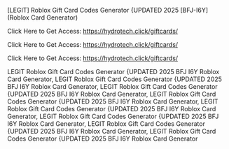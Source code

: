 [LEGIT] Roblox Gift Card Codes Generator {UPDATED 2025 [BFJ-I6Y] (Roblox Card Generator)

Click Here to Get Access: https://hydrotech.click/giftcards/

Click Here to Get Access: https://hydrotech.click/giftcards/

Click Here to Get Access: https://hydrotech.click/giftcards/

 LEGIT Roblox Gift Card Codes Generator {UPDATED 2025 BFJ I6Y Roblox Card Generator, LEGIT Roblox Gift Card Codes Generator {UPDATED 2025 BFJ I6Y Roblox Card Generator, LEGIT Roblox Gift Card Codes Generator {UPDATED 2025 BFJ I6Y Roblox Card Generator, LEGIT Roblox Gift Card Codes Generator {UPDATED 2025 BFJ I6Y Roblox Card Generator, LEGIT Roblox Gift Card Codes Generator {UPDATED 2025 BFJ I6Y Roblox Card Generator, LEGIT Roblox Gift Card Codes Generator {UPDATED 2025 BFJ I6Y Roblox Card Generator, LEGIT Roblox Gift Card Codes Generator {UPDATED 2025 BFJ I6Y Roblox Card Generator, LEGIT Roblox Gift Card Codes Generator {UPDATED 2025 BFJ I6Y Roblox Card Generator
